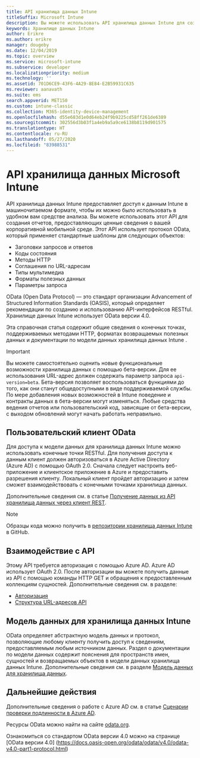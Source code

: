 ```yaml
---
title: API хранилища данных Intune
titleSuffix: Microsoft Intune
description: Вы можете использовать API хранилища данных Intune для создания отчетов, предоставляющих ценные сведения о вашей корпоративной мобильной среде.
keywords: Хранилище данных Intune
author: Erikre
ms.author: erikre
manager: dougeby
ms.date: 12/04/2019
ms.topic: overview
ms.service: microsoft-intune
ms.subservice: developer
ms.localizationpriority: medium
ms.technology: ''
ms.assetid: 701D6CE9-43F6-4A29-8E84-E2B59931C635
ms.reviewer: aanavath
ms.suite: ems
search.appverid: MET150
ms.custom: intune-classic
ms.collection: M365-identity-device-management
ms.openlocfilehash: d55e683d1e0d64eb24f9b9225cd58ff261de6389
ms.sourcegitcommit: 302556d3b03f1a4eb9a5a9ce6138b8119d901575
ms.translationtype: HT
ms.contentlocale: ru-RU
ms.lasthandoff: 05/27/2020
ms.locfileid: "83988531"
---
```

# <a name="microsoft-intune-data-warehouse-api"></a>API хранилища данных Microsoft Intune

API хранилища данных Intune предоставляет доступ к данным Intune в машиночитаемом формате, чтобы их можно было использовать в удобном вам средстве анализа. Вы можете использовать этот API для создания отчетов, предоставляющих ценные сведения о вашей корпоративной мобильной среде. Этот API использует протокол OData, который применяет стандартные шаблоны для следующих объектов:

- Заголовки запросов и ответов
- Коды состояния
- Методы HTTP
- Соглашения по URL-адресам
- Типы мультимедиа
- Форматы полезных данных
- Параметры запроса

OData (Open Data Protocol) — это стандарт организации Advancement of Structured Information Standards (OASIS), который определяет рекомендации по созданию и использованию API-интерфейсов RESTful. Хранилище данных Intune использует OData версии 4.0.

Эта справочная статья содержит общие сведения о конечных точках, поддерживаемых методами HTTP, форматах возвращаемых полезных данных и документации по модели данных хранилища данных Intune .

> [!Important]  
> Вы можете самостоятельно оценить новые функциональные возможности хранилища данных с помощью бета-версии. Для ее использования URL-адрес должен содержать параметр запроса `api-version=beta`. Бета-версия позволяет воспользоваться функциями до того, как они станут общедоступными в виде поддерживаемой службы. По мере добавления новых возможностей в Intune поведение и контракты данных в бета-версии могут изменяться. Любые средства ведения отчетов или пользовательский код, зависящие от бета-версии, с выходом обновлений могут начать работать неправильно. <!--If you experience problems with the beta service, follow [link to feedback process]() to report the issue or provide feedback.-->

## <a name="odata-custom-client"></a>Пользовательский клиент OData

Для доступа к модели данных для хранилища данных Intune можно использовать конечные точки RESTful. Для получения доступа к данным клиент должен авторизоваться в Azure Active Directory (Azure AD) с помощью OAuth 2.0. Сначала следует настроить веб-приложение и клиентское приложение в Azure и предоставить разрешения клиенту. Локальный клиент пройдет авторизацию и затем сможет взаимодействовать с конечными точками хранилища данных.

Дополнительные сведения см. в статье [Получение данных из API хранилища данных через клиент REST](reports-proc-data-rest.md).

> [!Note]  
> Образцы кода можно получить в [репозитории хранилища данных Intune](https://github.com/Microsoft/Intune-Data-Warehouse) в GitHub.

## <a name="interacting-with-the-api"></a>Взаимодействие с API

Этому API требуется авторизация с помощью Azure AD. Azure AD использует OAuth 2.0. После авторизации вы можете получить данные из API с помощью команды HTTP GET и обращения к предоставленным коллекциям сущностей. Дополнительные сведения см. в разделе:

- [Авторизация](reports-api-url.md#authorization)
- [Структура URL-адресов API](reports-api-url.md#api-url-structure)

## <a name="intune-data-warehouse-data-model"></a>Модель данных для хранилища данных Intune

OData определяет абстрактную модель данных и протокол, позволяющие любому клиенту получить доступ к сведениям, предоставляемым любым источником данных. Раздел о документации по модели данных содержит пояснения для пространств имен, сущностей и возвращаемых объектов в модели данных хранилища данных Intune. Дополнительные сведения см. в разделе [Модель данных для хранилища данных](reports-ref-data-model.md).

## <a name="next-steps"></a>Дальнейшие действия

Дополнительные сведения о работе с Azure AD см. в статье [Сценарии проверки подлинности в Azure AD](https://docs.microsoft.com/azure/active-directory/develop/active-directory-authentication-scenarios).

Ресурсы OData можно найти на сайте [odata.org](https://www.odata.org).
  
Ознакомиться со стандартом OData версии 4.0 можно на странице [OData версии 4.0] (https://docs.oasis-open.org/odata/odata/v4.0/odata-v4.0-part1-protocol.html)  
